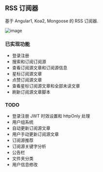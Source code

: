 ## RSS 订阅器

基于 Angular1, Koa2, Mongoose 的 RSS 订阅器.

![image](https://raw.githubusercontent.com/ruiming/rss/master/public/img/preview.png)

### 已实现功能

- 登录注册
- 搜索和订阅订阅源
- 查看订阅源文章和订阅源信息
- 星标订阅源文章
- 点赞订阅源文章
- 查看星标订阅源文章和全部未读文章
- 刷新订阅源文章脚本

### TODO

- 登录注册 JWT 时效设置和 httpOnly 处理
- 用户组系统
- 自动更新订阅源文章
- 用户手动更新订阅源文章
- 订阅源推荐
- 订阅源关键字分析
- 公告栏
- 文件夹分类
- 用户信息修改
